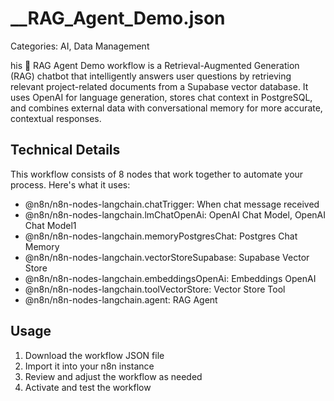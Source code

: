 # __RAG_Agent_Demo.json

Categories: AI, Data Management

his 🤖 RAG Agent Demo workflow is a Retrieval-Augmented Generation (RAG) chatbot that intelligently answers user questions by retrieving relevant project-related documents from a Supabase vector database. It uses OpenAI for language generation, stores chat context in PostgreSQL, and combines external data with conversational memory for more accurate, contextual responses.

## Technical Details

This workflow consists of 8 nodes that work together to automate your process. Here's what it uses:

- @n8n/n8n-nodes-langchain.chatTrigger: When chat message received
- @n8n/n8n-nodes-langchain.lmChatOpenAi: OpenAI Chat Model, OpenAI Chat Model1
- @n8n/n8n-nodes-langchain.memoryPostgresChat: Postgres Chat Memory
- @n8n/n8n-nodes-langchain.vectorStoreSupabase: Supabase Vector Store
- @n8n/n8n-nodes-langchain.embeddingsOpenAi: Embeddings OpenAI
- @n8n/n8n-nodes-langchain.toolVectorStore: Vector Store Tool
- @n8n/n8n-nodes-langchain.agent: RAG Agent

## Usage

1. Download the workflow JSON file
2. Import it into your n8n instance
3. Review and adjust the workflow as needed
4. Activate and test the workflow

